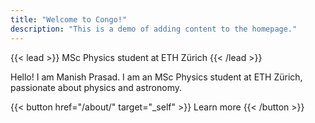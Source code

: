 ```yaml
---
title: "Welcome to Congo!"
description: "This is a demo of adding content to the homepage."
---
```


{{< lead >}}
MSc Physics student at ETH Zürich
{{< /lead >}}

Hello! I am Manish Prasad. I am an MSc Physics student at ETH Zürich, passionate about physics and astronomy.

<!---
I am particularly interested in the popularization and democratization of statistics (and its applications in R) in order to make them accessible to everyone.

As I enjoy sharing my skills with others, I am [teaching](/teaching/) assistant for several courses in statistics, probability and data science. I also help professionals and companies to [analyze their data](https://datanalyze.be/), and I give [private lessons](https://easystat.be/) to students and researchers. This is in parallel with my [research](/research/), which constitutes the core of my PhD thesis.

When I find the time, I [code](/software/) in R and share it on my [blog](https://statsandr.com/).

<br>
-->
{{< button href="/about/" target="_self" >}}
Learn more
{{< /button >}}


